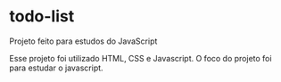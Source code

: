 # todo-list
Projeto feito para estudos do JavaScript

Esse projeto foi utilizado HTML, CSS e Javascript.
O foco do projeto foi para estudar o javascript.
